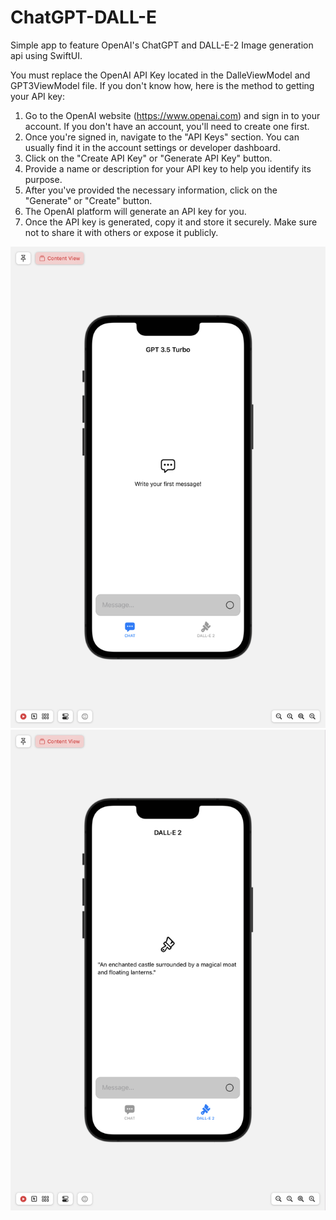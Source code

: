 # ChatGPT-DALL-E
Simple app to feature OpenAI's ChatGPT and DALL-E-2 Image generation api using SwiftUI.

You must replace the OpenAI API Key located in the DalleViewModel and GPT3ViewModel file.
If you don't know how, here is the method to getting your API key:
  1. Go to the OpenAI website (https://www.openai.com) and sign in to your account. If you don't have an account, you'll need to create one first.
  2. Once you're signed in, navigate to the "API Keys" section. You can usually find it in the account settings or developer dashboard.
  3. Click on the "Create API Key" or "Generate API Key" button.
  4. Provide a name or description for your API key to help you identify its purpose.
  5. After you've provided the necessary information, click on the "Generate" or "Create" button.
  6. The OpenAI platform will generate an API key for you.
  7. Once the API key is generated, copy it and store it securely. Make sure not to share it with others or expose it publicly.

![CHAT TAB](GPT.png)
![DALL-E](DALL-E.png)
